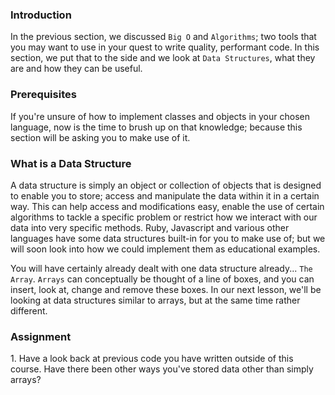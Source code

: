 ### Introduction

In the previous section, we discussed `Big O` and `Algorithms`; two tools that you may want to use in your quest to write quality, performant code. In this section, we put that to the side and we look at `Data Structures`, what they are and how they can be useful.

### Prerequisites

If you're unsure of how to implement classes and objects in your chosen language, now is the time to brush up on that knowledge; because this section will be asking you to make use of it.

### What is a Data Structure

A data structure is simply an object or collection of objects that is designed to enable you to store; access and manipulate the data within it in a certain way. This can help access and modifications easy, enable the use of certain algorithms to tackle a specific problem or restrict how we interact with our data into very specific methods. Ruby, Javascript and various other languages have some data structures built-in for you to make use of; but we will soon look into how we could implement them as educational examples.

You will have certainly already dealt with one data structure already... `The Array`. `Arrays` can conceptually be thought of a line of boxes, and you can insert, look at, change and remove these boxes. In our next lesson, we'll be looking at data structures similar to arrays, but at the same time rather different.

### Assignment

<div class="lesson-content__panel" markdown="1">
  1. Have a look back at previous code you have written outside of this course. Have there been other ways you've stored data other than simply arrays?
</div>